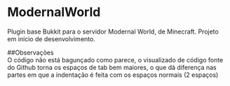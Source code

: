 # ModernalWorld

Plugin base Bukkit para o servidor Modernal World, de Minecraft.
Projeto em início de desenvolvimento.

##Observações  
O código não está bagunçado como parece, o visualizado de código fonte do Github torna os espaços de tab bem maiores, o que dá diferença nas partes em que a indentação é feita com os espaços normais (2 espaços)
